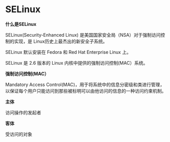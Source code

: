 # SELinux

**什么是SELinux**

SELinux(Security-Enhanced Linux) 是美国国家安全局（NSA）对于强制访问控制的实现，是 Linux历史上最杰出的新安全子系统。

SELinux 默认安装在 Fedora 和 Red Hat Enterprise Linux 上。

SELinux 是 2.6 版本的 Linux 内核中提供的强制访问控制(MAC）系统。

**强制访问控制(MAC）**

Mandatory Access Control(MAC)，用于将系统中的信息分密级和类进行管理，以保证每个用户只能访问到那些被标明可以由他访问的信息的一种访问约束机制。

**主体**

访问操作的发起者

**客体**

受访问的对象
